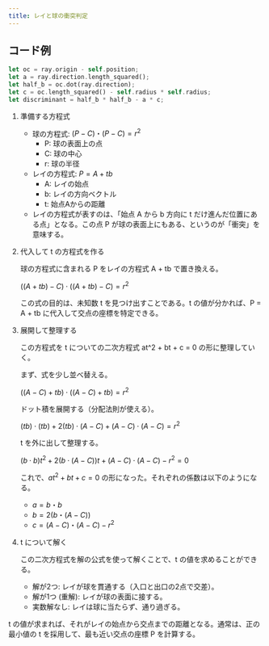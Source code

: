 ```yaml
---
title: レイと球の衝突判定
---
```


## コード例
```rust
let oc = ray.origin - self.position;
let a = ray.direction.length_squared();
let half_b = oc.dot(ray.direction);
let c = oc.length_squared() - self.radius * self.radius;
let discriminant = half_b * half_b - a * c;
```
1. 準備する方程式
   - 球の方程式: $(P - C)・(P - C) = r^2$
      - P: 球の表面上の点
      - C: 球の中心
      - r: 球の半径
   - レイの方程式: $P = A + tb$
      - A: レイの始点
      - b: レイの方向ベクトル
      - t: 始点Aからの距離
   - レイの方程式が表すのは、「始点 A から b 方向に t だけ進んだ位置にある点」となる。この点 P が球の表面上にもある、というのが「衝突」を意味する。
2. 代入して t の方程式を作る

    球の方程式に含まれる P をレイの方程式 A + tb で置き換える。

    $((A+tb)−C)⋅((A+tb)−C)=r^2$

    この式の目的は、未知数 t を見つけ出すことである。t の値が分かれば、P = A + tb に代入して交点の座標を特定できる。
3. 展開して整理する

    この方程式を t についての二次方程式 at^2 + bt + c = 0 の形に整理していく。

    まず、式を少し並べ替える。

    $((A−C)+tb)⋅((A−C)+tb)=r^2$

    ドット積を展開する（分配法則が使える）。

    $(tb)⋅(tb)+2(tb)⋅(A−C)+(A−C)⋅(A−C)=r^2$

    t を外に出して整理する。

    $(b⋅b)t^2+2(b⋅(A−C))t+(A−C)⋅(A−C)−r^2=0$

    これで、$at^2 + bt + c = 0$ の形になった。それぞれの係数は以下のようになる。

    - $a = b・b$
    - $b = 2(b・(A - C))$
    - $c = (A - C)・(A - C) - r^2$
4. t について解く

    この二次方程式を解の公式を使って解くことで、t の値を求めることができる。

    - 解が2つ: レイが球を貫通する（入口と出口の2点で交差）。
    - 解が1つ (重解): レイが球の表面に接する。
    - 実数解なし: レイは球に当たらず、通り過ぎる。

t の値が求まれば、それがレイの始点から交点までの距離となる。通常は、正の最小値の t を採用して、最も近い交点の座標 P を計算する。

